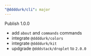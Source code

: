 ```yaml
---
"@ddddurk/cli": major
---
```


Publish 1.0.0

- add `about` and `commands` commands
- integrate `@ddddurk/colors`
- integrate `@ddddurk/kit`
- updgrade `@dddstack/droplet` to `2.0.0`

